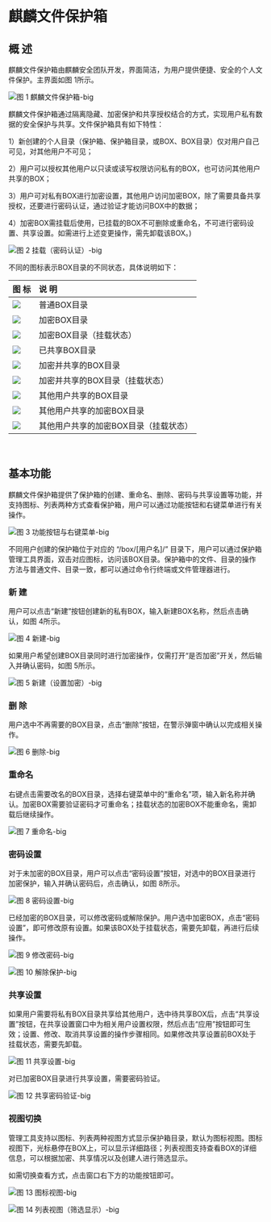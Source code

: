 # 麒麟文件保护箱
## 概 述
麒麟文件保护箱由麒麟安全团队开发，界面简洁，为用户提供便捷、安全的个人文件保护。主界面如图 1所示。

![图 1 麒麟文件保护箱-big](image/1.png)

麒麟文件保护箱通过隔离隐藏、加密保护和共享授权结合的方式，实现用户私有数据的安全保护与共享。文件保护箱具有如下特性：

1）新创建的个人目录（保护箱、保护箱目录，或BOX、BOX目录）仅对用户自己可见，对其他用户不可见；

2）用户可以授权其他用户以只读或读写权限访问私有的BOX，也可访问其他用户共享的BOX；

3）用户可对私有BOX进行加密设置，其他用户访问加密BOX，除了需要具备共享授权，还要进行密码认证，通过验证才能访问BOX中的数据；

4）加密BOX需挂载后使用，已挂载的BOX不可删除或重命名，不可进行密码设置、共享设置。如需进行上述变更操作，需先卸载该BOX。)

![图 2 挂载（密码认证）-big](image/3.png)

不同的图标表示BOX目录的不同状态，具体说明如下：

|图 标|说 明|
|:-----|:-----|
|![](image/icon1.png)|普通BOX目录|
|![](image/icon2.png)|加密BOX目录|
|![](image/icon3.png)|加密BOX目录（挂载状态）|
|![](image/icon4.png)|已共享BOX目录|
|![](image/icon5.png)|加密并共享的BOX目录|
|![](image/icon6.png)|加密并共享的BOX目录（挂载状态）|
|![](image/icon7.png)|其他用户共享的BOX目录|
|![](image/icon8.png)|其他用户共享的加密BOX目录|
|![](image/icon9.png)|其他用户共享的加密BOX目录（挂载状态）|

<br>

## 基本功能
麒麟文件保护箱提供了保护箱的创建、重命名、删除、密码与共享设置等功能，并支持图标、列表两种方式查看保护箱，用户可以通过功能按钮和右键菜单进行有关操作。

![图 3 功能按钮与右键菜单-big](image/3.png)

不同用户创建的保护箱位于对应的 “/box/[用户名]/” 目录下，用户可以通过保护箱管理工具界面，双击对应图标，访问该BOX目录。保护箱中的文件、目录的操作方法与普通文件、目录一致，都可以通过命令行终端或文件管理器进行。

### 新 建
用户可以点击“新建”按钮创建新的私有BOX，输入新建BOX名称，然后点击确认，如图 4所示。

![图 4 新建-big](image/4.png)

如果用户希望创建BOX目录同时进行加密操作，仅需打开“是否加密”开关，然后输入并确认密码，如图 5所示。

![图 5 新建（设置加密）-big](image/5.png)

### 删 除
用户选中不再需要的BOX目录，点击“删除”按钮，在警示弹窗中确认以完成相关操作。

![图 6 删除-big](image/6.png)

### 重命名
右键点击需要改名的BOX目录，选择右键菜单中的“重命名”项，输入新名称并确认。加密BOX需要验证密码才可重命名；挂载状态的加密BOX不能重命名，需卸载后继续操作。

![图 7 重命名-big](image/7.png)

### 密码设置
对于未加密的BOX目录，用户可以点击“密码设置”按钮，对选中的BOX目录进行加密保护，输入并确认密码后，点击确认，如图 8所示。

![图 8 密码设置-big](image/8.png)

已经加密的BOX目录，可以修改密码或解除保护。用户选中加密BOX，点击“密码设置”，即可修改原有设置。如果该BOX处于挂载状态，需要先卸载，再进行后续操作。

![图 9 修改密码-big](image/9.png)

![图 10 解除保护-big](image/10.png)

### 共享设置
如果用户需要将私有BOX目录共享给其他用户，选中待共享BOX后，点击“共享设置”按钮，在共享设置窗口中为相关用户设置权限，然后点击“应用”按钮即可生效；设置、修改、取消共享设置的操作步骤相同。如果修改共享设置前BOX处于挂载状态，需要先卸载。

![图 11 共享设置-big](image/11.png)

对已加密BOX目录进行共享设置，需要密码验证。

![图 12 共享密码验证-big](image/12.png)

### 视图切换
管理工具支持以图标、列表两种视图方式显示保护箱目录，默认为图标视图。图标视图下，光标悬停在BOX上，可以显示详细路径；列表视图支持查看BOX的详细信息，可以根据加密、共享情况以及创建人进行筛选显示。

如需切换查看方式，点击窗口右下方的功能按钮即可。

![图 13 图标视图-big](image/13.png)

![图 14 列表视图（筛选显示）-big](image/14.png)
